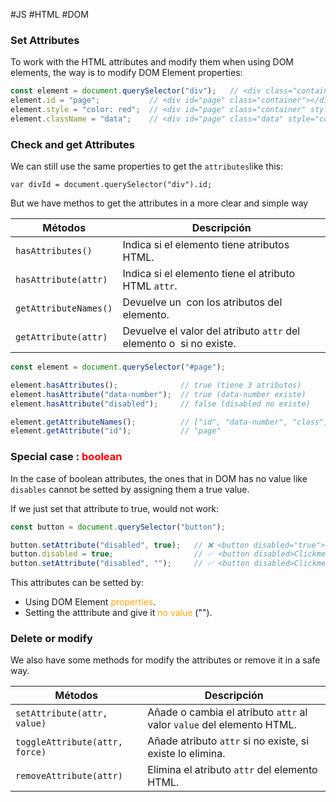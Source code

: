 #JS #HTML #DOM 

### Set Attributes

To work with the HTML attributes and modify them when using DOM elements, the way is to modify DOM Element properties: 

```js
const element = document.querySelector("div");   // <div class="container"></div>
element.id = "page";           // <div id="page" class="container"></div>
element.style = "color: red";  // <div id="page" class="container" style="color: red"></div>
element.className = "data";    // <div id="page" class="data" style="color: red"></div>
```

### Check and get Attributes

We can still use the same properties to get the `attributes`like this: 

```JS
var divId = document.querySelector("div").id; 
```

But we have methos to get the attributes in a more clear and simple way

|Métodos|Descripción|
|---|---|
|`hasAttributes()`|Indica si el elemento tiene atributos HTML.|
|`hasAttribute(attr)`|Indica si el elemento tiene el atributo HTML `attr`.|
|`getAttributeNames()`|Devuelve un  con los atributos del elemento.|
|`getAttribute(attr)`|Devuelve el valor del atributo `attr` del elemento o  si no existe.|


```js
const element = document.querySelector("#page");

element.hasAttributes();              // true (tiene 3 atributos)
element.hasAttribute("data-number");  // true (data-number existe)
element.hasAttribute("disabled");     // false (disabled no existe)

element.getAttributeNames();          // ["id", "data-number", "class"]
element.getAttribute("id");           // "page"
```

### Special case : <span style="color:red;">boolean</span>

In the case of boolean attributes, the ones that in DOM has no value like `disables` cannot be setted by assigning them a true value. 

If we just set that attribute to true, would not work: 

```js
const button = document.querySelector("button");

button.setAttribute("disabled", true);   // ❌ <button disabled="true">Clickme!</button> 
button.disabled = true;                  // ✅ <button disabled>Clickme!</button>
button.setAttribute("disabled", "");     // ✅ <button disabled>Clickme!</button>
```

This attributes can be setted by: 
* Using DOM Element <span style="color:orange;">properties</span>. 
* Setting the atttribute and give it <span style="color:orange;">no value</span> (""). 

### Delete or modify

We also have some methods for modify the attributes or remove it in a safe way. 

|Métodos|Descripción|
|---|---|
|`setAttribute(attr, value)`|Añade o cambia el atributo `attr` al valor `value` del elemento HTML.|
|`toggleAttribute(attr, force)`|Añade atributo `attr` si no existe, si existe lo elimina.|
|`removeAttribute(attr)`|Elimina el atributo `attr` del elemento HTML.|